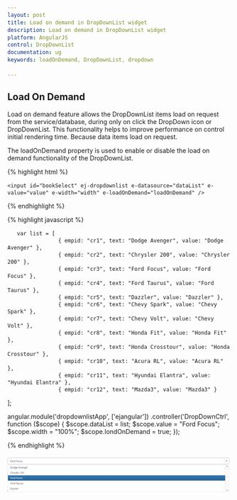 ```yaml
---
layout: post
title: Load on demand in DropDownList widget
description: Load on demand in DropDownList widget
platform: AngularJS
control: DropDownList
documentation: ug
keywords: loadOnDemand, DropDownList, dropdown

---
```

## Load On Demand

Load on demand feature allows the DropDownList items load on request from the service/database, during only on click the DropDown icon or DropDownList. This functionality helps to improve performance on control initial rendering time. Because data items load on request. 

The loadOnDemand property is used to enable or disable the load on demand functionality of the DropDownList.

{% highlight html %}

    <input id="bookSelect" ej-dropdownlist e-datasource="dataList" e-value="value" e-width="width" e-loadOnDemand="loadOnDemand" />
          
     
{% endhighlight %}

{% highlight javascript %}
  
       var list = [
                    { empid: "cr1", text: "Dodge Avenger", value: "Dodge Avenger" },
                    { empid: "cr2", text: "Chrysler 200", value: "Chrysler 200" },
                    { empid: "cr3", text: "Ford Focus", value: "Ford Focus" },
                    { empid: "cr4", text: "Ford Taurus", value: "Ford Taurus" },
                    { empid: "cr5", text: "Dazzler", value: "Dazzler" },
                    { empid: "cr6", text: "Chevy Spark", value: "Chevy Spark" },
                    { empid: "cr7", text: "Chevy Volt", value: "Chevy Volt" },
                    { empid: "cr8", text: "Honda Fit", value: "Honda Fit" },
                    { empid: "cr9", text: "Honda Crosstour", value: "Honda Crosstour" },
                    { empid: "cr10", text: "Acura RL", value: "Acura RL" },
                    { empid: "cr11", text: "Hyundai Elantra", value: "Hyundai Elantra" },
                    { empid: "cr12", text: "Mazda3", value: "Mazda3" }
];

angular.module('dropdownlistApp', ['ejangular'])
.controller('DropDownCtrl', function ($scope) {
        $scope.dataList = list;
        $scope.value = "Ford Focus";
        $scope.width = "100%";
		$scope.londOnDemand = true;
    });


{% endhighlight %}

![](LoadOnDemand/loadondemand.png)